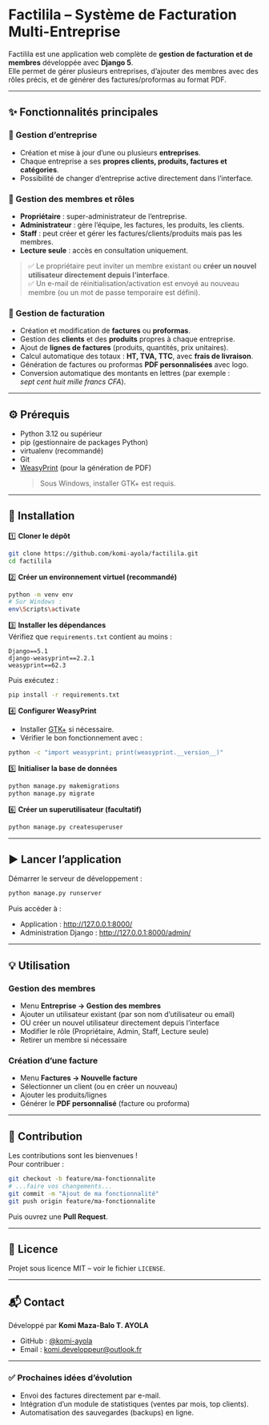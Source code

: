 # Factilila – Système de Facturation Multi-Entreprise

Factilila est une application web complète de **gestion de facturation et de membres** développée avec **Django 5**.  
Elle permet de gérer plusieurs entreprises, d’ajouter des membres avec des rôles précis, et de générer des factures/proformas au format PDF.

---

## ✨ Fonctionnalités principales

### 💼 Gestion d’entreprise
- Création et mise à jour d’une ou plusieurs **entreprises**.
- Chaque entreprise a ses **propres clients, produits, factures et catégories**.
- Possibilité de changer d’entreprise active directement dans l’interface.

### 👥 Gestion des membres et rôles
- **Propriétaire** : super-administrateur de l’entreprise.
- **Administrateur** : gère l’équipe, les factures, les produits, les clients.
- **Staff** : peut créer et gérer les factures/clients/produits mais pas les membres.
- **Lecture seule** : accès en consultation uniquement.

> ✅ Le propriétaire peut inviter un membre existant ou **créer un nouvel utilisateur directement depuis l’interface**.  
> ✅ Un e-mail de réinitialisation/activation est envoyé au nouveau membre (ou un mot de passe temporaire est défini).

### 🧾 Gestion de facturation
- Création et modification de **factures** ou **proformas**.
- Gestion des **clients** et des **produits** propres à chaque entreprise.
- Ajout de **lignes de factures** (produits, quantités, prix unitaires).
- Calcul automatique des totaux : **HT, TVA, TTC**, avec **frais de livraison**.
- Génération de factures ou proformas **PDF personnalisées** avec logo.
- Conversion automatique des montants en lettres (par exemple :  
  *sept cent huit mille francs CFA*).

---

## ⚙️ Prérequis

- Python 3.12 ou supérieur  
- pip (gestionnaire de packages Python)  
- virtualenv (recommandé)  
- Git  
- [WeasyPrint](https://weasyprint.org/) (pour la génération de PDF)  
  > Sous Windows, installer GTK+ est requis.

---

## 🚀 Installation

1️⃣ **Cloner le dépôt**  
```bash
git clone https://github.com/komi-ayola/factilila.git
cd factilila
```

2️⃣ **Créer un environnement virtuel (recommandé)**  
```bash
python -m venv env
# Sur Windows :
env\Scripts\activate
```

3️⃣ **Installer les dépendances**  
Vérifiez que `requirements.txt` contient au moins :  
```
Django==5.1
django-weasyprint==2.2.1
weasyprint==62.3
```
Puis exécutez :
```bash
pip install -r requirements.txt
```

4️⃣ **Configurer WeasyPrint**  
- Installer [GTK+](https://weasyprint.readthedocs.io/en/latest/install.html#windows) si nécessaire.
- Vérifier le bon fonctionnement avec :  
```bash
python -c "import weasyprint; print(weasyprint.__version__)"
```

5️⃣ **Initialiser la base de données**  
```bash
python manage.py makemigrations
python manage.py migrate
```

6️⃣ **Créer un superutilisateur (facultatif)**  
```bash
python manage.py createsuperuser
```

---

## ▶️ Lancer l’application

Démarrer le serveur de développement :
```bash
python manage.py runserver
```

Puis accéder à :
- Application : http://127.0.0.1:8000/
- Administration Django : http://127.0.0.1:8000/admin/

---

## 💡 Utilisation

### Gestion des membres
- Menu **Entreprise → Gestion des membres**
- Ajouter un utilisateur existant (par son nom d’utilisateur ou email)
- OU créer un nouvel utilisateur directement depuis l’interface
- Modifier le rôle (Propriétaire, Admin, Staff, Lecture seule)
- Retirer un membre si nécessaire

### Création d’une facture
- Menu **Factures → Nouvelle facture**
- Sélectionner un client (ou en créer un nouveau)
- Ajouter les produits/lignes
- Générer le **PDF personnalisé** (facture ou proforma)

---

## 🤝 Contribution

Les contributions sont les bienvenues !  
Pour contribuer :
```bash
git checkout -b feature/ma-fonctionnalite
# ...faire vos changements...
git commit -m "Ajout de ma fonctionnalité"
git push origin feature/ma-fonctionnalite
```
Puis ouvrez une **Pull Request**.

---

## 📜 Licence
Projet sous licence MIT – voir le fichier `LICENSE`.

---

## 📬 Contact
Développé par **Komi Maza-Balo T. AYOLA**  
- GitHub : [@komi-ayola](https://github.com/komi-ayola)  
- Email : komi.developpeur@outlook.fr  

---

### ✅ Prochaines idées d’évolution
- Envoi des factures directement par e-mail.  
- Intégration d’un module de statistiques (ventes par mois, top clients).  
- Automatisation des sauvegardes (backups) en ligne.
